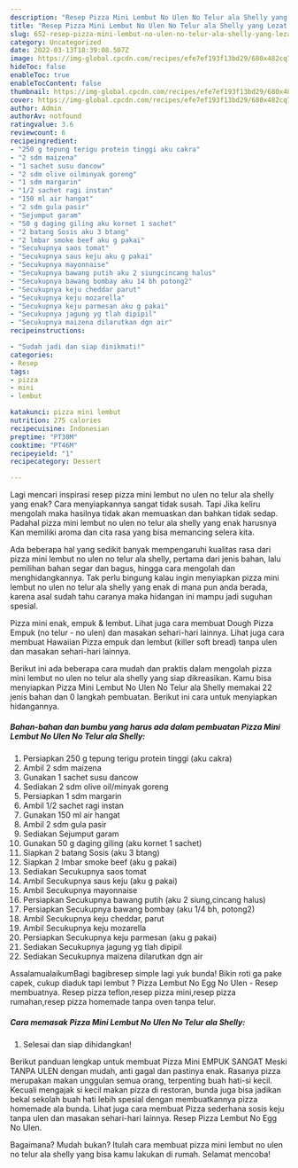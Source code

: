 ```yaml
---
description: "Resep Pizza Mini Lembut No Ulen No Telur ala Shelly yang Lezat Sekali , Lezat Sekali"
title: "Resep Pizza Mini Lembut No Ulen No Telur ala Shelly yang Lezat Sekali , Lezat Sekali"
slug: 652-resep-pizza-mini-lembut-no-ulen-no-telur-ala-shelly-yang-lezat-sekali-lezat-sekali
category: Uncategorized
date: 2022-03-13T18:39:08.507Z
image: https://img-global.cpcdn.com/recipes/efe7ef193f13bd29/680x482cq70/pizza-mini-lembut-no-ulen-no-telur-ala-shelly-foto-resep-utama.jpg
hideToc: false
enableToc: true
enableTocContent: false
thumbnail: https://img-global.cpcdn.com/recipes/efe7ef193f13bd29/680x482cq70/pizza-mini-lembut-no-ulen-no-telur-ala-shelly-foto-resep-utama.jpg
cover: https://img-global.cpcdn.com/recipes/efe7ef193f13bd29/680x482cq70/pizza-mini-lembut-no-ulen-no-telur-ala-shelly-foto-resep-utama.jpg
author: Admin
authorAv: notfound
ratingvalue: 3.6
reviewcount: 6
recipeingredient:
- "250 g tepung terigu protein tinggi aku cakra"
- "2 sdm maizena"
- "1 sachet susu dancow"
- "2 sdm olive oilminyak goreng"
- "1 sdm margarin"
- "1/2 sachet ragi instan"
- "150 ml air hangat"
- "2 sdm gula pasir"
- "Sejumput garam"
- "50 g daging giling aku kornet 1 sachet"
- "2 batang Sosis aku 3 btang"
- "2 lmbar smoke beef aku g pakai"
- "Secukupnya saos tomat"
- "Secukupnya saus keju aku g pakai"
- "Secukupnya mayonnaise"
- "Secukupnya bawang putih aku 2 siungcincang halus"
- "Secukupnya bawang bombay aku 14 bh potong2"
- "Secukupnya keju cheddar parut"
- "Secukupnya keju mozarella"
- "Secukupnya keju parmesan aku g pakai"
- "Secukupnya jagung yg tlah dipipil"
- "Secukupnya maizena dilarutkan dgn air"
recipeinstructions:

- "Sudah jadi dan siap dinikmati!"
categories:
- Resep
tags:
- pizza
- mini
- lembut

katakunci: pizza mini lembut 
nutrition: 275 calories
recipecuisine: Indonesian
preptime: "PT30M"
cooktime: "PT46M"
recipeyield: "1"
recipecategory: Dessert

---
```



Lagi mencari inspirasi resep pizza mini lembut no ulen no telur ala shelly yang enak? Cara menyiapkannya sangat tidak susah. Tapi Jika keliru mengolah maka hasilnya tidak akan memuaskan dan bahkan tidak sedap. Padahal pizza mini lembut no ulen no telur ala shelly yang enak harusnya Kan memiliki aroma dan cita rasa yang bisa memancing selera kita.


Ada beberapa hal yang sedikit banyak mempengaruhi kualitas rasa dari pizza mini lembut no ulen no telur ala shelly, pertama dari jenis bahan, lalu pemilihan bahan segar dan bagus, hingga cara mengolah dan menghidangkannya. Tak perlu bingung kalau ingin menyiapkan pizza mini lembut no ulen no telur ala shelly yang enak di mana pun anda berada, karena asal sudah tahu caranya maka hidangan ini mampu jadi suguhan spesial.

Pizza mini enak, empuk &amp; lembut. Lihat juga cara membuat Dough Pizza Empuk (no telur - no ulen) dan masakan sehari-hari lainnya. Lihat juga cara membuat Hawaiian Pizza empuk dan lembut (killer soft bread) tanpa ulen dan masakan sehari-hari lainnya.


Berikut ini ada beberapa cara mudah dan praktis dalam mengolah pizza mini lembut no ulen no telur ala shelly yang siap dikreasikan. Kamu bisa menyiapkan Pizza Mini Lembut No Ulen No Telur ala Shelly memakai 22 jenis bahan dan 0 langkah pembuatan. Berikut ini cara untuk menyiapkan hidangannya.

<!--inarticleads1-->

##### Bahan-bahan dan bumbu yang harus ada dalam pembuatan Pizza Mini Lembut No Ulen No Telur ala Shelly:

1. Persiapkan 250 g tepung terigu protein tinggi (aku cakra)
1. Ambil 2 sdm maizena
1. Gunakan 1 sachet susu dancow
1. Sediakan 2 sdm olive oil/minyak goreng
1. Persiapkan 1 sdm margarin
1. Ambil 1/2 sachet ragi instan
1. Gunakan 150 ml air hangat
1. Ambil 2 sdm gula pasir
1. Sediakan Sejumput garam
1. Gunakan 50 g daging giling (aku kornet 1 sachet)
1. Siapkan 2 batang Sosis (aku 3 btang)
1. Siapkan 2 lmbar smoke beef (aku g pakai)
1. Sediakan Secukupnya saos tomat
1. Ambil Secukupnya saus keju (aku g pakai)
1. Ambil Secukupnya mayonnaise
1. Persiapkan Secukupnya bawang putih (aku 2 siung,cincang halus)
1. Persiapkan Secukupnya bawang bombay (aku 1/4 bh, potong2)
1. Ambil Secukupnya keju cheddar, parut
1. Ambil Secukupnya keju mozarella
1. Persiapkan Secukupnya keju parmesan (aku g pakai)
1. Sediakan Secukupnya jagung yg tlah dipipil
1. Sediakan Secukupnya maizena dilarutkan dgn air


AssalamualaikumBagi bagibresep simple lagi yuk bunda! Bikin roti ga pake capek, cukup diaduk tapi lembut ? Pizza Lembut No Egg No Ulen - Resep membuatnya. Resep pizza teflon,resep pizza mini,resep pizza rumahan,resep pizza homemade tanpa oven tanpa telur. 

<!--inarticleads2-->

##### Cara memasak Pizza Mini Lembut No Ulen No Telur ala Shelly:


1. Selesai dan siap dihidangkan!

Berikut panduan lengkap untuk membuat Pizza Mini EMPUK SANGAT Meski TANPA ULEN dengan mudah, anti gagal dan pastinya enak. Rasanya pizza merupakan makan unggulan semua orang, terpenting buah hati-si kecil. Kecuali mengajak si kecil makan pizza di restoran, bunda juga bisa jadikan bekal sekolah buah hati lebih spesial dengan membuatkannya pizza homemade ala bunda. Lihat juga cara membuat Pizza sederhana sosis keju tanpa ulen dan masakan sehari-hari lainnya. Resep Pizza Lembut No Egg No Ulen. 

Bagaimana? Mudah bukan? Itulah cara membuat pizza mini lembut no ulen no telur ala shelly yang bisa kamu lakukan di rumah. Selamat mencoba!
